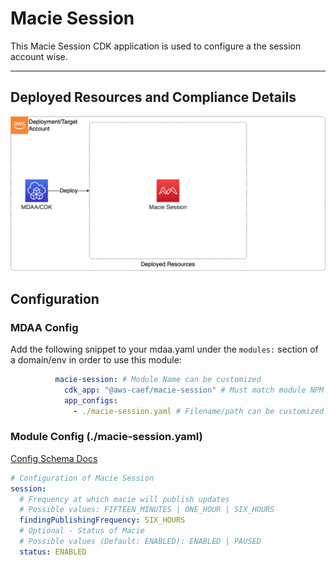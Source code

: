 # Macie Session

This Macie Session CDK application is used to configure a the session account wise.

***

## Deployed Resources and Compliance Details

![MacieSession](../../../constructs/L3/governance/macie-session-l3-construct/docs/MacieSession.png)

## Configuration

### MDAA Config

Add the following snippet to your mdaa.yaml under the `modules:` section of a domain/env in order to use this module:

```yaml
          macie-session: # Module Name can be customized
            cdk_app: "@aws-caef/macie-session" # Must match module NPM package name
            app_configs:
              - ./macie-session.yaml # Filename/path can be customized
```

### Module Config (./macie-session.yaml)

[Config Schema Docs](SCHEMA.md)

```yaml
# Configuration of Macie Session
session:
  # Frequency at which macie will publish updates
  # Possible values: FIFTEEN_MINUTES | ONE_HOUR | SIX_HOURS
  findingPublishingFrequency: SIX_HOURS
  # Optional - Status of Macie
  # Possible values (Default: ENABLED): ENABLED | PAUSED
  status: ENABLED
```
